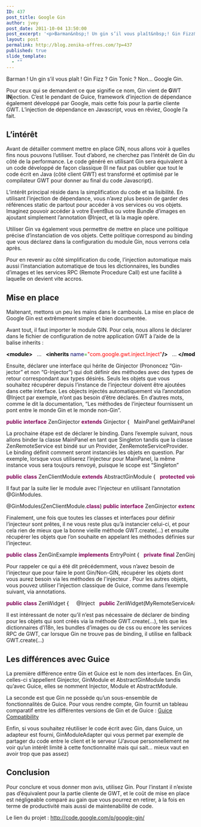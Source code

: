 ```yaml
---
ID: 437
post_title: Google Gin
author: jvey
post_date: 2011-10-04 13:50:00
post_excerpt: '<p>Barman&nbsp;! Un gin s’il vous plaît&nbsp;! Gin Fizz&nbsp;? Gin Tonic&nbsp;? Non... Google Gin.</p> <p>Pour ceux qui se demandent ce que signifie ce nom, Gin vient de <strong>G</strong>WT <strong>IN</strong>jection. C’est le pendant de Guice, framework d’injection de dépendance également développé par Google, mais cette fois pour la partie cliente GWT. L’injection de dépendance en Javascript, vous en rêviez, Google l’a fait.</p>'
layout: post
permalink: http://blog.zenika-offres.com/?p=437
published: true
slide_template:
  - ""
---
```

<p>Barman&nbsp;! Un gin s’il vous plaît&nbsp;! Gin Fizz&nbsp;? Gin Tonic&nbsp;? Non... Google Gin.</p> <p>Pour ceux qui se demandent ce que signifie ce nom, Gin vient de <strong>G</strong>WT <strong>IN</strong>jection. C’est le pendant de Guice, framework d’injection de dépendance également développé par Google, mais cette fois pour la partie cliente GWT. L’injection de dépendance en Javascript, vous en rêviez, Google l’a fait.</p>
<!--more-->
<h2>L’intérêt</h2> <p>Avant de détailler comment mettre en place GIN, nous allons voir à quelles fins nous pouvons l’utiliser. Tout d’abord, ne cherchez pas l’intérêt de Gin du côté de la performance. Le code généré en utilisant Gin sera équivalent à un code développé de façon classique (Il ne faut pas oublier que tout le code écrit en Java (côté client GWT) est transformé et optimisé par le compilateur GWT pour donner au final du code Javascript).</p> <p>L’intérêt principal réside dans la simplification du code et sa lisibilité. En utilisant l’injection de dépendance, vous n’avez plus besoin de garder des références static de partout pour accéder à vos services ou vos objets. Imaginez pouvoir accéder à votre EventBus ou votre Bundle d’images en ajoutant simplement l’annotation @Inject, et là la magie opère.</p> <p>Utiliser Gin va également vous permettre de mettre en place une politique précise d’instanciation de vos objets. Cette politique correspond au binding que vous déclarez dans la configuration du module Gin, nous verrons cela après.</p> <p>Pour en revenir au côté simplification du code, l’injection automatique mais aussi l’instanciation automatique de tous les dictionnaires, les bundles d’images et les services RPC (Remote Procedure Call) est une facilité à laquelle on devient vite accros.</p> <h2>Mise en place</h2> <p>Maitenant, mettons un peu les mains dans le cambouis. La mise en place de Google Gin est extrêmement simple et bien documentée.</p> <p>Avant tout, il faut importer le module GIN. Pour cela, nous allons le déclarer dans le fichier de configuration de notre application GWT à l’aide de la balise inherits&nbsp;:</p> <pre class="xml code xml" style="font-family:inherit"><span style="color: #009900;"><span style="color: #000000; font-weight: bold;">&lt;module<span style="color: #000000; font-weight: bold;">&gt;</span></span></span>   ...   <span style="color: #009900;"><span style="color: #000000; font-weight: bold;">&lt;inherits</span> <span style="color: #000066;">name</span>=<span style="color: #ff0000;">&quot;com.google.gwt.inject.Inject&quot;</span><span style="color: #000000; font-weight: bold;">/&gt;</span></span>   ... <span style="color: #009900;"><span style="color: #000000; font-weight: bold;">&lt;/module<span style="color: #000000; font-weight: bold;">&gt;</span></span></span></pre> <p>Ensuite, déclarer une interface qui hérite de Ginjector (Prononcez “Gin-jector” et non “G-Injector”) qui doit définir des méthodes avec des types de retour correspondant aux types désirés. Seuls les objets que vous souhaitez récupérer depuis l’instance de l’injecteur doivent être ajoutées dans cette interface. Les objects injectés automatiquement via l’annotation @Inject par exemple, n’ont pas besoin d’être déclarés. En d’autres mots, comme le dit la documentation, “Les méthodes de l’injecteur fournissent un pont entre le monde Gin et le monde non-Gin”.</p> <pre class="java code java" style="font-family:inherit"><span style="color: #7F0055; font-weight: bold;">public</span> <span style="color: #7F0055; font-weight: bold;">interface</span> ZenGinjector <span style="color: #7F0055; font-weight: bold;">extends</span> Ginjector <span style="color: #000000;">&#123;</span>   MainPanel getMainPanel<span style="color: #000000;">&#40;</span><span style="color: #000000;">&#41;</span>; <span style="color: #000000;">&#125;</span></pre> <p>La prochaine étape est de déclarer le binding. Dans l’exemple suivant, nous allons binder la classe MainPanel en tant que Singleton tandis que la classe ZenRemoteService est bindé sur un Provider, ZenRemoteServiceProvider. Le binding définit comment seront instanciés les objets en question. Par exemple, lorsque vous utiliserez l’injecteur pour MainPanel, la même instance vous sera toujours renvoyé, puisque le scope est “Singleton”</p> <pre class="java code java" style="font-family:inherit"><span style="color: #7F0055; font-weight: bold;">public</span> <span style="color: #7F0055; font-weight: bold;">class</span> ZenClientModule <span style="color: #7F0055; font-weight: bold;">extends</span> AbstractGinModule <span style="color: #000000;">&#123;</span>   <span style="color: #7F0055; font-weight: bold;">protected</span> <span style="color: #7F0055; font-weight: bold;">void</span> configure<span style="color: #000000;">&#40;</span><span style="color: #000000;">&#41;</span> <span style="color: #000000;">&#123;</span>     bind<span style="color: #000000;">&#40;</span>MainPanel.<span style="color: #7F0055; font-weight: bold;">class</span><span style="color: #000000;">&#41;</span>.<span style="color: #000000;">in</span><span style="color: #000000;">&#40;</span>Singleton.<span style="color: #7F0055; font-weight: bold;">class</span><span style="color: #000000;">&#41;</span>;     bind<span style="color: #000000;">&#40;</span>ZenRemoteService.<span style="color: #7F0055; font-weight: bold;">class</span><span style="color: #000000;">&#41;</span>.<span style="color: #000000;">toProvider</span><span style="color: #000000;">&#40;</span>ZenRemoteServiceProvider.<span style="color: #7F0055; font-weight: bold;">class</span><span style="color: #000000;">&#41;</span>;   <span style="color: #000000;">&#125;</span> <span style="color: #000000;">&#125;</span></pre> <p>Il faut par la suite lier le module avec l’injecteur en utilisant l’annotation @GinModules.</p> <pre class="java code java" style="font-family:inherit">@GinModules<span style="color: #000000;">&#40;</span>ZenClientModule.<span style="color: #7F0055; font-weight: bold;">class</span><span style="color: #000000;">&#41;</span> <span style="color: #7F0055; font-weight: bold;">public</span> <span style="color: #7F0055; font-weight: bold;">interface</span> ZenGinjector <span style="color: #7F0055; font-weight: bold;">extends</span> Ginjector <span style="color: #000000;">&#123;</span>   MainPanel getMainPanel<span style="color: #000000;">&#40;</span><span style="color: #000000;">&#41;</span>; <span style="color: #000000;">&#125;</span></pre> <p>Finalement, une fois que toutes les classes et interfaces pour définir l’injecteur sont prêtes, il ne vous reste plus qu’à instancier celui-ci, et pour cela rien de mieux que la bonne vieille méthode GWT.create(...) et ensuite récupérer les objets que l’on souhaite en appelant les méthodes définies sur l’injecteur.</p> <pre class="java code java" style="font-family:inherit"><span style="color: #7F0055; font-weight: bold;">public</span> <span style="color: #7F0055; font-weight: bold;">class</span> ZenGinExample <span style="color: #7F0055; font-weight: bold;">implements</span> EntryPoint <span style="color: #000000;">&#123;</span>   <span style="color: #7F0055; font-weight: bold;">private</span> <span style="color: #7F0055; font-weight: bold;">final</span> ZenGinjector injector = GWT.<span style="color: #000000;">create</span><span style="color: #000000;">&#40;</span>ZenGinjector.<span style="color: #7F0055; font-weight: bold;">class</span><span style="color: #000000;">&#41;</span>; &nbsp;   <span style="color: #7F0055; font-weight: bold;">public</span> <span style="color: #7F0055; font-weight: bold;">void</span> onModuleLoad<span style="color: #000000;">&#40;</span><span style="color: #000000;">&#41;</span> <span style="color: #000000;">&#123;</span>     MainPanel mainPanel = injector.<span style="color: #000000;">getMainPanel</span><span style="color: #000000;">&#40;</span><span style="color: #000000;">&#41;</span>;     RootPanel.<span style="color: #000000;">get</span><span style="color: #000000;">&#40;</span><span style="color: #000000;">&#41;</span>.<span style="color: #000000;">add</span><span style="color: #000000;">&#40;</span>mainPanel<span style="color: #000000;">&#41;</span>;   <span style="color: #000000;">&#125;</span> <span style="color: #000000;">&#125;</span></pre> <p>Pour rappeler ce qui a été dit précédemment, vous n’avez besoin de l’injecteur que pour faire le pont Gin/Non-GIN, récupérer les objets dont vous aurez besoin via les méthodes de l'injecteur
. Pour les autres objets, vous pouvez utiliser l’injection classique de Guice, comme dans l’exemple suivant, via annotations.</p> <pre class="java code java" style="font-family:inherit"><span style="color: #7F0055; font-weight: bold;">public</span> <span style="color: #7F0055; font-weight: bold;">class</span> ZenWidget <span style="color: #000000;">&#123;</span> &nbsp;   @Inject   <span style="color: #7F0055; font-weight: bold;">public</span> ZenWidget<span style="color: #000000;">&#40;</span>MyRemoteServiceAsync service<span style="color: #000000;">&#41;</span> <span style="color: #000000;">&#123;</span>   ...   <span style="color: #000000;">&#125;</span> <span style="color: #000000;">&#125;</span></pre> <p>Il est intéressant de noter qu’il n’est pas nécessaire de déclarer de binding pour les objets qui sont créés via la méthode GWT.create(...), tels que les dictionnaires d’i18n, les bundles d’images ou de css ou encore les services RPC de GWT, car lorsque Gin ne trouve pas de binding, il utilise en fallback GWT.create(...)</p> <h2>Les différences avec Guice</h2> <p>La première différence entre Gin et Guice est le nom des interfaces. En Gin, celles-ci s’appellent Ginjector, GinModule et AbstractGinModule tandis qu’avec Guice, elles se nomment Injector, Module et AbstractModule.</p> <p>La seconde est que Gin ne possède qu’un sous-ensemble de fonctionnalités de Guice. Pour vous rendre compte, Gin fournit un tableau comparatif entre les différentes versions de Gin et de Guice&nbsp;: <a href="http://code.google.com/p/google-gin/wiki/GuiceCompatibility">Guice Compatibility </a></p> <p>Enfin, si vous souhaitez réutiliser le code écrit avec Gin, dans Guice, un adapteur est fourni, GinModuleAdapter qui vous permet par exemple de partager du code entre le client et le serveur (J’avoue personnellement ne voir qu’un intérêt limité à cette fonctionnalité mais qui sait... mieux vaut en avoir trop que pas assez)</p> <h2>Conclusion</h2> <p>Pour conclure et vous donner mon avis, utilisez Gin. Pour l’instant il n’existe pas d’équivalent pour la partie cliente de GWT, et le coût de mise en place est négligeable comparé au gain que vous pourrez en retirer, à la fois en terme de productivité mais aussi de maintenabilité de code.</p> <p>Le lien du projet&nbsp;: <a href="http://code.google.com/p/google-gin/">http://code.google.com/p/google-gin/</a></p>